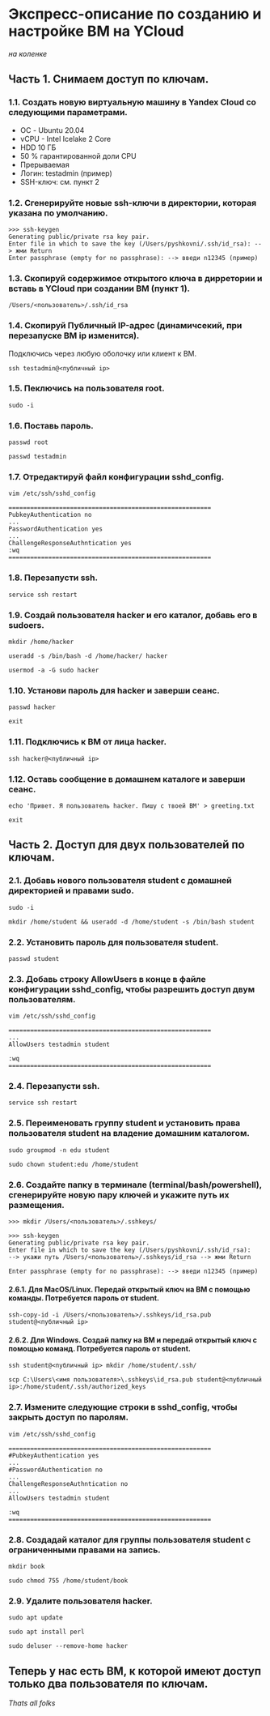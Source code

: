 # Экспресс-описание по созданию и настройке ВМ на YCloud
_на коленке_

## Часть 1. Снимаем доступ по ключам.
### 1.1. Создать новую виртуальную машину в Yandex Cloud со следующими параметрами.
  * ОС - Ubuntu 20.04 
  * vCPU - Intel Icelake 2 Core
  * HDD 10 ГБ
  * 50 % гарантированной доли CPU
  * Прерываемая
  * Логин: testadmin (пример)
  * SSH-ключ: см. пункт 2

### 1.2. Сгенерируйте новые ssh-ключи в директории, которая указана по умолчанию.

    >>> ssh-keygen
    Generating public/private rsa key pair.
    Enter file in which to save the key (/Users/pyshkovni/.ssh/id_rsa): --> жми Return
    Enter passphrase (empty for no passphrase): --> введи n12345 (пример)

### 1.3. Скопируй содержимое открытого ключа в дирретории и вставь в YCloud при создании ВМ (пункт 1).
    
    /Users/<пользователь>/.ssh/id_rsa

### 1.4. Скопируй Публичный IP-адрес (динамичсекий, при перезапуске ВМ ip изменится). <br> 
Подключись через любую оболочку или клиент к ВМ.

    ssh testadmin@<публичный ip>
    
### 1.5. Пеключись на пользователя root.

    sudo -i 
    
### 1.6. Поставь пароль.

    passwd root
    
    passwd testadmin
    
### 1.7. Отредактируй файл конфигурации sshd_config.

    vim /etc/ssh/sshd_config
    
    ========================================================
    PubkeyAuthentication no
    ...
    PasswordAuthentication yes 
    ...
    ChallengeResponseAuthntication yes
    :wq
    ========================================================
    
### 1.8. Перезапусти ssh.

    service ssh restart
    
### 1.9. Создай пользователя hacker и его каталог, добавь его в sudoers.

    mkdir /home/hacker
    
    useradd -s /bin/bash -d /home/hacker/ hacker
    
    usermod -a -G sudo hacker
    
### 1.10. Установи пароль для hacker и заверши сеанс.
    passwd hacker
    
    exit

### 1.11. Подключись к ВМ от лица hacker.

    ssh hacker@<публичный ip>
    
### 1.12. Оставь сообщение в домашнем каталоге и заверши сеанс.
    echo 'Привет. Я пользователь hacker. Пишу с твоей ВМ' > greeting.txt 
    
    exit
    

## Часть 2. Доступ для двух пользователей по ключам.
### 2.1. Добавь нового пользователя student с домашней директорией и правами sudo.
    
    sudo -i
    
    mkdir /home/student && useradd -d /home/student -s /bin/bash student
    
### 2.2. Установить пароль для пользователя student.
    
    passwd student

### 2.3. Добавь строку AllowUsers в конце в файле конфигурации sshd_config, чтобы разрешить доступ двум пользователям.

    vim /etc/ssh/sshd_config
    
    ========================================================
    ...
    AllowUsers testadmin student
    
    :wq
    ========================================================
    
### 2.4. Перезапусти ssh.

    service ssh restart

### 2.5. Переименовать группу student и установить права пользователя student на владение домашним каталогом.
    
    sudo groupmod -n edu student
    
    sudo chown student:edu /home/student
    
### 2.6. Создайте папку в терминале (terminal/bash/powershell), сгенерируйте новую пару ключей и укажите путь их размещения.

    >>> mkdir /Users/<пользователь>/.sshkeys/
    
    >>> ssh-keygen
    Generating public/private rsa key pair.
    Enter file in which to save the key (/Users/pyshkovni/.ssh/id_rsa): 
    --> укажи путь /Users/<пользователь>/.sshkeys/id_rsa --> жми Return
    
    Enter passphrase (empty for no passphrase): --> введи n12345 (пример)

#### 2.6.1. **Для MacOS/Linux**. Передай открытый ключ на ВМ с помощью команды. Потребуется пароль от student.

    ssh-copy-id -i /Users/<пользователь>/.sshkeys/id_rsa.pub student@<публичный ip>
    
#### 2.6.2. **Для Windows**. Создай папку на ВМ и передай открытый ключ с помощью команд. Потребуется пароль от student.

    ssh student@<публичный ip> mkdir /home/student/.ssh/

    scp C:\Users\<имя пользователя>\.sshkeys\id_rsa.pub student@<публичный ip>:/home/student/.ssh/authorized_keys
    
### 2.7. Измените следующие строки в sshd_config, чтобы закрыть доступ по паролям.

    vim /etc/ssh/sshd_config
    
    ========================================================
    #PubkeyAuthentication yes
    ...
    #PasswordAuthentication no 
    ...
    ChallengeResponseAuthntication no
    ...
    AllowUsers testadmin student
    
    :wq
    ========================================================
     
### 2.8. Создадай каталог для группы пользователя student с ограниченными правами на запись. 

    mkdir book 
    
    sudo chmod 755 /home/student/book

### 2.9. Удалите пользователя hacker. 

    sudo apt update
    
    sudo apt install perl
    
    sudo deluser --remove-home hacker

## Теперь у нас есть ВМ, к которой имеют доступ только два пользователя по ключам.

_Thats all folks_
